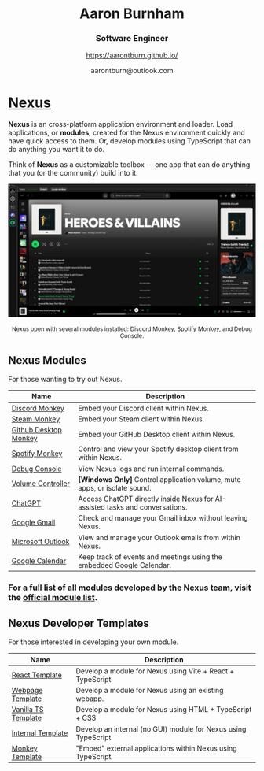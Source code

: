 
<h1 align="center">Aaron Burnham</h1>
<h3 align="center">Software Engineer</h3>


<p align="center">
    <a href="https://aarontburn.github.io/">
        https://aarontburn.github.io/
    </a>
</p>
<p align="center">
    aarontburn@outlook.com
</p>



# [Nexus](https://github.com/aarontburn/nexus-core)

**Nexus** is an cross-platform application environment and loader. Load applications, or **modules**, created for the Nexus environment quickly and have quick access to them. Or, develop modules using TypeScript that can do anything you want it to do.

Think of **Nexus** as a customizable toolbox — one app that can do anything that you (or the community) build into it.

![Nexus Sample](assets/image.png)

<sub>
<p align="center">
    Nexus open with several modules installed: Discord Monkey, Spotify Monkey, and Debug Console.
</p>
</sub>





## Nexus Modules
For those wanting to try out Nexus.

| Name | Description |
|--------|-------------|
| [Discord Monkey](https://github.com/aarontburn/nexus-discord-monkey) | Embed your Discord client within Nexus. |
| [Steam Monkey](https://github.com/aarontburn/nexus-steam-monkey) | Embed your Steam client within Nexus. |
| [Github Desktop Monkey](https://github.com/aarontburn/nexus-github-desktop-monkey) | Embed your GitHub Desktop client within Nexus. |
| [Spotify Monkey](https://github.com/aarontburn/nexus-spotify-monkey) | Control and view your Spotify desktop client from within Nexus. |
| [Debug Console](https://github.com/aarontburn/nexus-debug-console) | View Nexus logs and run internal commands. |
| [Volume Controller](https://github.com/aarontburn/nexus-volume-controller) | **[Windows Only]** Control application volume, mute apps, or isolate sound. |
| [ChatGPT](https://github.com/aarontburn/nexus-chatgpt) | Access ChatGPT directly inside Nexus for AI-assisted tasks and conversations. |
| [Google Gmail](https://github.com/aarontburn/nexus-google-gmail) | Check and manage your Gmail inbox without leaving Nexus. |
| [Microsoft Outlook](https://github.com/aarontburn/nexus-microsoft-outlook) | View and manage your Outlook emails from within Nexus. |
| [Google Calendar](https://github.com/aarontburn/nexus-google-calendar) | Keep track of events and meetings using the embedded Google Calendar. |

### For a full list of all modules developed by the Nexus team, visit the [official module list](https://github.com/aarontburn/nexus-core/blob/main/ModuleList.md). 

## Nexus Developer Templates
For those interested in developing your own module.

| Name | Description |
|--------|-------------|
| [React Template](https://github.com/aarontburn/nexus-template-react) | Develop a module for Nexus using Vite + React + TypeScript |
| [Webpage Template](https://github.com/aarontburn/nexus-template-webpage) | Develop a module for Nexus using an existing webapp. |
| [Vanilla TS Template](https://github.com/aarontburn/nexus-template-vanilla-ts) | Develop a module for Nexus using HTML + TypeScript + CSS |
| [Internal Template](https://github.com/aarontburn/nexus-template-internal) | Develop an internal (no GUI) module for Nexus using TypeScript. |
| [Monkey Template](https://github.com/aarontburn/nexus-template-monkey) | "Embed" external applications within Nexus using TypeScript. |





